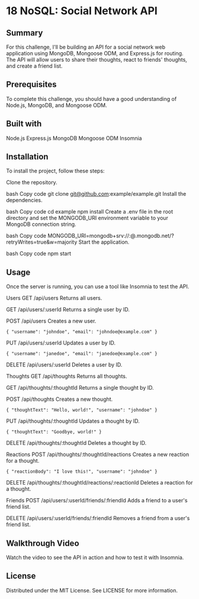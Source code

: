 # 18 NoSQL: Social Network API

## Summary
For this challenge, I'll be building an API for a social network web application using MongoDB, Mongoose ODM, and Express.js for routing. The API will allow users to share their thoughts, react to friends' thoughts, and create a friend list.

## Prerequisites
To complete this challenge, you should have a good understanding of Node.js, MongoDB, and Mongoose ODM.

## Built with
Node.js
Express.js
MongoDB
Mongoose ODM
Insomnia

## Installation
To install the project, follow these steps:

Clone the repository.

bash
Copy code
git clone git@github.com:example/example.git
Install the dependencies.

bash
Copy code
cd example
npm install
Create a .env file in the root directory and set the MONGODB_URI environment variable to your MongoDB connection string.

bash
Copy code
MONGODB_URI=mongodb+srv://<username>:<password>@<cluster>.mongodb.net/<database>?retryWrites=true&w=majority
Start the application.

bash
Copy code
npm start

## Usage
Once the server is running, you can use a tool like Insomnia to test the API.

Users
GET /api/users
Returns all users.

GET /api/users/:userId
Returns a single user by ID.

POST /api/users
Creates a new user.

`{
  "username": "johndoe",
  "email": "johndoe@example.com"
}`

PUT /api/users/:userId
Updates a user by ID.

`{
  "username": "janedoe",
  "email": "janedoe@example.com"
}`

DELETE /api/users/:userId
Deletes a user by ID.

Thoughts
GET /api/thoughts
Returns all thoughts.

GET /api/thoughts/:thoughtId
Returns a single thought by ID.

POST /api/thoughts
Creates a new thought.

`{
  "thoughtText": "Hello, world!",
  "username": "johndoe"
}`

PUT /api/thoughts/:thoughtId
Updates a thought by ID.

`{
  "thoughtText": "Goodbye, world!"
}`

DELETE /api/thoughts/:thoughtId
Deletes a thought by ID.

Reactions
POST /api/thoughts/:thoughtId/reactions
Creates a new reaction for a thought.

`{
  "reactionBody": "I love this!",
  "username": "johndoe"
}`

DELETE /api/thoughts/:thoughtId/reactions/:reactionId
Deletes a reaction for a thought.

Friends
POST /api/users/:userId/friends/:friendId
Adds a friend to a user's friend list.

DELETE /api/users/:userId/friends/:friendId
Removes a friend from a user's friend list.

## Walkthrough Video
Watch the video to see the API in action and how to test it with Insomnia.

## License
Distributed under the MIT License. See LICENSE for more information.